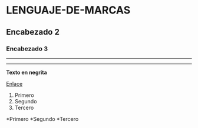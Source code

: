 # LENGUAJE-DE-MARCAS
## Encabezado 2
### Encabezado 3


*** 

***

**Texto en negrita**

[Enlace](https://codebeautify.org/xml-to-yaml)

1. Primero
2. Segundo
3. Tercero


*Primero
*Segundo
*Tercero
